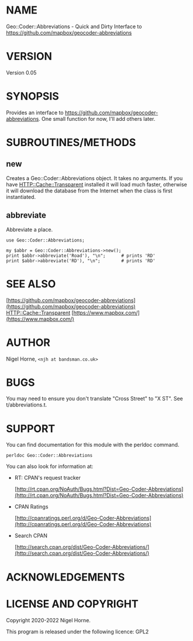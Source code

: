# NAME

Geo::Coder::Abbreviations - Quick and Dirty Interface to https://github.com/mapbox/geocoder-abbreviations

# VERSION

Version 0.05

# SYNOPSIS

Provides an interface to https://github.com/mapbox/geocoder-abbreviations.
One small function for now, I'll add others later.

# SUBROUTINES/METHODS

## new

Creates a Geo::Coder::Abbreviations object.
It takes no arguments.
If you have [HTTP::Cache::Transparent](https://metacpan.org/pod/HTTP%3A%3ACache%3A%3ATransparent) installed it will load much faster,
otherwise it will download the database from the Internet
when the class is first instantiated.

## abbreviate

Abbreviate a place.

    use Geo::Coder::Abbreviations;

    my $abbr = Geo::Coder::Abbreviations->new();
    print $abbr->abbreviate('Road'), "\n";      # prints 'RD'
    print $abbr->abbreviate('RD'), "\n";        # prints 'RD'

# SEE ALSO

[https://github.com/mapbox/geocoder-abbreviations](https://github.com/mapbox/geocoder-abbreviations)
[HTTP::Cache::Transparent](https://metacpan.org/pod/HTTP%3A%3ACache%3A%3ATransparent)
[https://www.mapbox.com/](https://www.mapbox.com/)

# AUTHOR

Nigel Horne, `<njh at bandsman.co.uk>`

# BUGS

You may need to ensure you don't translate "Cross Street" to "X ST".
See t/abbreviations.t.

# SUPPORT

You can find documentation for this module with the perldoc command.

    perldoc Geo::Coder::Abbreviations

You can also look for information at:

- RT: CPAN's request tracker

    [http://rt.cpan.org/NoAuth/Bugs.html?Dist=Geo-Coder-Abbreviations](http://rt.cpan.org/NoAuth/Bugs.html?Dist=Geo-Coder-Abbreviations)

- CPAN Ratings

    [http://cpanratings.perl.org/d/Geo-Coder-Abbreviations](http://cpanratings.perl.org/d/Geo-Coder-Abbreviations)

- Search CPAN

    [http://search.cpan.org/dist/Geo-Coder-Abbreviations/](http://search.cpan.org/dist/Geo-Coder-Abbreviations/)

# ACKNOWLEDGEMENTS

# LICENSE AND COPYRIGHT

Copyright 2020-2022 Nigel Horne.

This program is released under the following licence: GPL2
